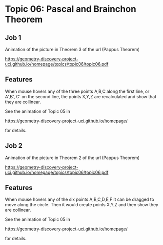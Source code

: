 # Topic 06: Pascal and Brainchon Theorem

## Job 1

Animation of the picture in Theorem 3 of the url (Pappus Theorem)

https://geometry-discovery-project-uci.github.io/homepage/topics/topic06/topic06.pdf

## Features
When mouse hovers any of the three points A,B,C along the first line, or A',B', C' on the second line, the points X,Y,Z are recalculated and show that they are collinear.

See the animation of Topic 05 in

https://geometry-discovery-project-uci.github.io/homepage/

for details.

## Job 2

Animation of the picture in Theorem 2 of the url (Pappus Theorem)

https://geometry-discovery-project-uci.github.io/homepage/topics/topic06/topic06.pdf

## Features
When mouse hovers any of the six points A,B,C,D,E,F it can be dragged to move along the circle. Then it would create points X,Y,Z and then show they are collinear.

See the animation of Topic 05 in

https://geometry-discovery-project-uci.github.io/homepage/

for details. 


